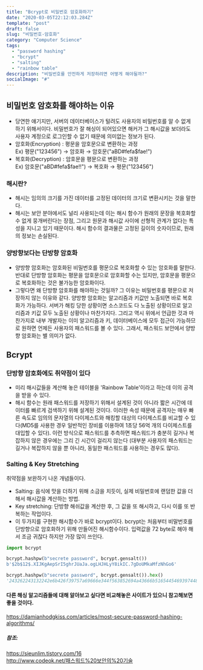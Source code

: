 ```yaml
---
title: "Bcrypt로 비밀번호 암호화하기"
date: "2020-03-05T22:12:03.284Z"
template: "post"
draft: false
slug: "비밀번호-암호화"
category: "Computer Science"
tags:
  - "password hashing"
  - "bcrypt"
  - "salting"
  - "rainbow table"
description: "비밀번호를 안전하게 저장하려면 어떻게 해야될까?"
socialImage: "#"
---
```


## 비밀번호 암호화를 해야하는 이유   
- 당연한 얘기지만, 서버의 데이터베이스가 털려도 사용자의 비밀번호를 알 수 없게 하기 위해서이다. 비밀번호가 잘 해싱이 되어있으면 해커가 그 해시값을 보더라도 사용자 계정으로 로그인할 수 없기 때문에 의미없는 정보가 된다.   
- 암호화(Encryption) : 평문을 암호문으로 변환하는 과정   
Ex) 평문("123456") → 암호화 → 암호문("aBD#fefa$fae!")   
- 복호화(Decryption) : 암호문을 평문으로 변환하는 과정   
Ex) 암호문("aBD#fefa$fae!!") → 복호화 → 평문("123456")

### 해시란?   
- 해시는 임의의 크기를 가진 데이터를 고정된 데이터의 크기로 변환시키는 것을 말한다.   
- 해시는 보안 분야에서도 널리 사용되는데 이는 해시 함수가 원래의 문장을 복호화할 수 없게 뭉개버린다는 장점, 그리고 원문과 해시값 사이에 선형적 관계가 없다는 특성을 지니고 있기 때문이다. 해시 함수의 결과물은 고정된 길이의 숫자이므로, 원래의 정보는 손실된다.   

### 양방향보다는 단방향 암호화  
- 양방향 암호화는 암호화된 비밀번호를 평문으로 복호화할 수 있는 암호화를 말한다. 반대로 단방향 암호화는 평문을 암호문으로 암호화할 수는 있지만, 암호문을 평문으로 복호화하는 것은 불가능한 암호화이다.   
- 그렇다면 왜 단방향 암호화를 해야하는 것일까? 그 이유는 비밀번호를 평문으로 저장하지 않는 이유와 같다. 양방향 암호화는 알고리즘과 키값만 노출되면 바로 복호화가 가능하다. 서버가 해킹 당한 상황이면 소스코드도 다 노출된 상황이므로 알고리즘과 키값 모두 노출된 상황이나 마찬가지다. 그리고 역시 위에서 언급한 것과 마찬가지로 내부 개발자는 이미 알고리즘과 키, 데이터베이스에 모두 접근이 가능하므로 원하면 언제든 사용자의 패스워드를 볼 수 있다. 그래서, 패스워드 보안에서 양방향 암호화는 별 의미가 없다.   

## Bcrypt

### 단방향 암호화에도 취약점이 있다   
- 미리 해시값들을 계산해 놓은 테이블을 'Rainbow Table'이라고 하는데 이의 공격을 받을 수 있다.   
- 해시 함수는 원래 패스워드를 저장하기 위해서 설계된 것이 아니라 짧은 시간에 데이터를 빠르게 검색하기 위해 설계된 것이다. 이러한 속성 때문에 공격자는 매우 빠른 속도로 임의의 문자열의 다이제스트와 해킹할 대상의 다이제스트를 비교할 수 있다(MD5를 사용한 경우 일반적인 장비를 이용하여 1초당 56억 개의 다이제스트를 대입할 수 있다). 이런 방식으로 패스워드를 추측하면 패스워드가 충분히 길거나 복잡하지 않은 경우에는 그리 긴 시간이 걸리지 않는다 (대부분 사용자의 패스워드는 길거나 복잡하지 않을 뿐 아니라, 동일한 패스워드를 사용하는 경우도 많다).   

### Salting & Key Stretching   
취약점을 보완하기 나온 개념들이다.   
- Salting: 음식에 맛을 더하기 위해 소금을 치듯이, 실제 비밀번호에 랜덤한 값을 더해서 해시값을 계산하는 방법.   
- Key stretching: 단방향 해쉬값을 계산한 후, 그 값을 또 해시하고, 다시 이를 또 반복하는 작업이다.   
- 이 두가지를 구현한 해시함수가 바로 bcrypt이다. bcrypt는 처음부터 비말번호를 단방향으로 암호화하기 위해 만들어진 해시함수이다. 입력값을 72 byte로 해야 해서 조금 귀찮다 하지만 가장 많이 쓰인다.   

```python
import bcrypt

bcrypt.hashpw(b"secrete password", bcrypt.gensalt())
b'$2b$12$.XIJKgAepSrI5ghrJUaJa.ogLHJHLyY8ikIC.7gDoUMkaMfzNhGo6'

bcrypt.hashpw(b"secrete password", bcrypt.gensalt()).hex()
'243262243132242e6b426f39757a69666e344f563852694a43666b5165445469397448446c4d366635613542396847366d5132446d62744b70357353'
```   

#### 다른 해싱 알고리즘들에 대해 알아보고 싶다면 비교해놓은 사이트가 있으니 참고해보면 좋을 것이다.   
https://damianhodgkiss.com/articles/most-secure-password-hashing-algorithms/

##### 참조:   
https://sieunlim.tistory.com/16   
http://www.codeok.net/패스워드%20보안의%20기술




